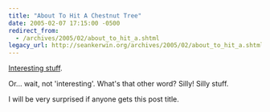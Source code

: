 ```yaml
---
title: "About To Hit A Chestnut Tree"
date: 2005-02-07 17:15:00 -0500
redirect_from:
  - /archives/2005/02/about_to_hit_a.shtml
legacy_url: http://seankerwin.org/archives/2005/02/about_to_hit_a.shtml
---
```

[Interesting stuff](http://www2.mnbar.org/benchandbar/2003/feb03/simpsons.htm).

Or... wait, not 'interesting'. What's that other word? Silly! Silly stuff.

I will be very surprised if anyone gets this post title.
